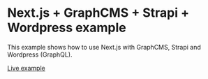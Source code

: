 # Next.js + GraphCMS + Strapi + Wordpress example

This example shows how to use Next.js with GraphCMS, Strapi and Wordpress (GraphQL).

[Live example](https://headless-examples-chmarus.vercel.app/)
